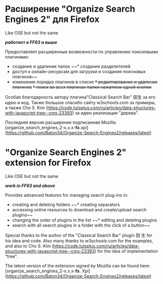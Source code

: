 # Расширение "Organize Search Engines 2" для Firefox
 Like OSE but not the same

**_работает в FF63 и выше_**

Предоставляет расширенные возможности по управлению поисковыми плагинами:
* создание и удаление папок
~~* создание разделителей
* доступ к онлайн-ресурсам для загрузки и создания поисковых плагинов~~
* изменение порядка плагинов в списке
~~* редактирование и удаление плагинов~~
~~* поиск во всех плагинах папки нажатием одной кнопки~~

Особая благодарность автору плагина"Classical Search Bar" 田生 за его идею и код. Также большое спасибо сайту w3schools.com за примеры, а также Cho S. Kim (https://code.tutsplus.com/ru/articles/data-structures-with-javascript-tree--cms-23393) за идею реализации "дерева".

Последняя версия расширения подписанная Mozilla: [organize_search_engines_2-x.x.x-**fx**.xpi] (https://github.com/Baton34/Organize-Search-Engines2/releases/latest)


# "Organize Search Engines 2" extension for Firefox
 Like OSE but not the same
 
 **_work in FF63 and above_**

Provides advanced features for managing search plug-ins in:
* creating and deleting folders
~~* creating separators
* accessing online resources to download and create/upload search plugins~~
* changing the order of plugins in the list
~~* editing and deleting plugins
* search with all search plugins in a folder with the click of a button~~

Special thanks to the author of the "Classical Search Bar" plugin 田 生 for his idea and code. Also many thanks to w3schools.com for the examples, and also to Cho S. Kim (https://code.tutsplus.com/ru/articles/data-structures-with-javascript-tree--cms-23393) for the idea of implementation "tree".

The latest version of the extension signed by Mozilla can be found here: [organize_search_engines_2-x.x.x-**fx**. Xpi] (https://github.com/Baton34/Organize-Search-Engines2/releases/latest)

